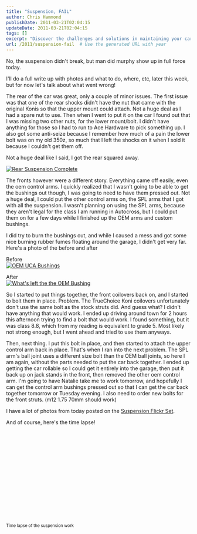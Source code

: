 ```yaml
---
title: "Suspension, FAIL"
author: Chris Hammond
publishDate: 2011-03-21T02:04:15
updateDate: 2011-03-21T02:04:15
tags: []
excerpt: "Discover the challenges and solutions in maintaining your car's suspension. Follow along with this detailed account of a DIY suspension project gone awry."
url: /2011/suspension-fail  # Use the generated URL with year
---
```

<p>No, the suspension didn't break, but man did murphy show up in full force today.</p> <p>I'll do a full write up with photos and what to do, where, etc, later this week, but for now let's talk about what went wrong!</p> <p>The rear of the car was great, only a couple of minor issues. The first issue was that one of the rear shocks didn't have the nut that came with the original Konis so that the upper mount could attach. Not a huge deal as I had a spare nut to use. Then when I went to put it on the car I found out that I was missing two other nuts, for the lower mount/bolt. I didn't have anything for those so I had to run to Ace Hardware to pick something up. I also got some anti-seize because I remember how much of a pain the lower bolt was on my old 350z, so much that I left the shocks on it when I sold it because I couldn't get them off.</p> <p>Not a huge deal like I said, I got the rear squared away.</p> <p><a title="Rear Suspension Complete" href="https://www.flickr.com/photos/17726343@N00/5545390097/"><img alt="Rear Suspension Complete" src="https://static.flickr.com/5134/5545390097_6d382db3da.jpg" style="border-width: 0px;border-style: solid;" /></a></p> <p>The fronts however were a different story. Everything came off easily, even the oem control arms. I quickly realized that I wasn't going to be able to get the bushings out though, I was going to need to have them pressed out. Not a huge deal, I could put the other control arms on, the SPL arms that I got with all the suspension. I wasn't planning on using the SPL arms, because they aren't legal for the class I am running in Autocross, but I could put them on for a few days while I finished up the OEM arms and custom bushings.</p> <p>I did try to burn the bushings out, and while I caused a mess and got some nice burning rubber fumes floating around the garage, I didn't get very far. Here's a photo of the before and after</p> <p>Before    <br /> <a title="OEM UCA Bushings" href="https://www.flickr.com/photos/17726343@N00/5545397739/"><img alt="OEM UCA Bushings" src="https://static.flickr.com/5095/5545397739_64459e05c7.jpg" style="border-width: 0px;border-style: solid;" /></a></p> <p>After    <br /> <a title="What's left the the OEM Bushing" href="https://www.flickr.com/photos/17726343@N00/5545402039/"><img alt="What's left the the OEM Bushing" src="https://static.flickr.com/5257/5545402039_c84c4f8115.jpg" style="border-width: 0px;border-style: solid;" /></a></p> <p>So I started to put things together, the front coilovers back on, and I started to bolt them in place. Problem. The TrueChoice Koni coilovers unfortunately don't use the same bolt as the stock struts did. And guess what? I didn't have anything that would work. I ended up driving around town for 2 hours this afternoon trying to find a bolt that would work. I found something, but it was class 8.8, which from my reading is equivalent to grade 5. Most likely not strong enough, but I went ahead and tried to use them anyways.</p> <p>Then, next thing. I put this bolt in place, and then started to attach the upper control arm back in place. That's when I ran into the next problem. The SPL arm's ball joint uses a different size bolt than the OEM ball joints, so here I am again, without the parts needed to put the car back together. I ended up getting the car rollable so I could get it entirely into the garage, then put it back up on jack stands in the front, then removed the other oem control arm. I'm going to have Natalie take me to work tomorrow, and hopefully I can get the control arm bushings pressed out so that I can get the car back together tomorrow or Tuesday evening. I also need to order new bolts for the front struts. (m12 1.75 70mm should work)</p> <p>I have a lot of photos from today posted on the <a href="https://www.flickr.com/photos/chammond/sets/72157626235414092/with/5545402039/" target="_blank">Suspension Flickr Set</a>.</p> <p>And of course, here's the time lapse!</p> <div style="padding-bottom: 0px; margin-top: 0px; margin-right: 0px; margin-bottom: 0px; margin-left: 0px; padding-left: 0px; padding-right: 0px; display: inline; float: none; padding-top: 0px;" id="scid:5737277B-5D6D-4f48-ABFC-DD9C333F4C5D:045669ef-f2a4-4802-afcb-ccea57261883" class="wlWriterEditableSmartContent"> <div id="fb88b8ff-eb0f-4869-9644-5f54ba209a0d" style="margin-top: 0px; margin-right: 0px; margin-bottom: 0px; margin-left: 0px; padding-top: 0px; padding-right: 0px; padding-bottom: 0px; padding-left: 0px; display: inline;"> <div><object width="448" height="252"> <param name="movie" value="https://www.youtube.com/v/gpE_jgeJwMA?hl=en&amp;hd=1"><embed src="https://www.youtube.com/v/gpE_jgeJwMA?hl=en&amp;hd=1" type="application/x-shockwave-flash" width="448" height="252"></object></div> </div> <div style="width: 448px; clear: both; font-size: 0.8em;">Time lapse of the suspension work</div> </div>


